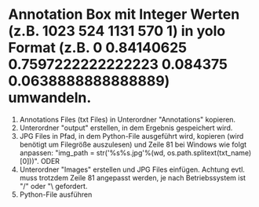 # Annotation Box mit Integer Werten (z.B. 1023 524 1131 570 1) in yolo Format (z.B. 0 0.84140625 0.7597222222222223 0.084375 0.0638888888888889) umwandeln. 

1. Annotations Files (txt Files) in Unterordner "Annotations" kopieren. 
2. Unterordner "output" erstellen, in dem Ergebnis gespeichert wird.
3. JPG Files in Pfad, in dem Python-File ausgeführt wird, kopieren (wird benötigt um Filegröße auszulesen) und Zeile 81 bei Windows wie folgt anpassen: "img_path = str('%s\%s.jpg'%(wd, os.path.splitext(txt_name)[0]))".
ODER
3. Unterordner "Images" erstellen und JPG Files einfügen. Achtung evtl. muss trotzdem Zeile 81 angepasst werden, je nach Betriebssystem ist "/" oder "\ gefordert.
4. Python-File ausführen

